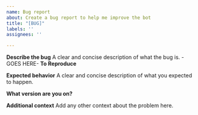 ```yaml
---
name: Bug report
about: Create a bug report to help me improve the bot
title: "[BUG]"
labels: ''
assignees: ''

---
```


**Describe the bug**
A clear and concise description of what the bug is.
-GOES HERE-
**To Reproduce**


**Expected behavior**
A clear and concise description of what you expected to happen.


**What version are you on?**





**Additional context**
Add any other context about the problem here.

